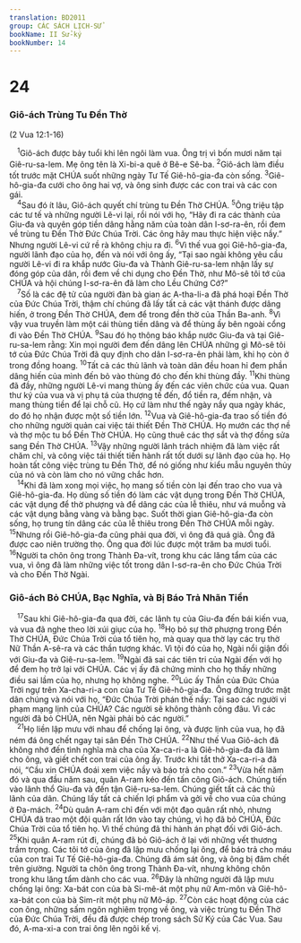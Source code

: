 ```yaml
---
translation: BD2011
group: CÁC SÁCH LỊCH-SỬ
bookName: II Sử-ký 
bookNumber: 14
---
```


<div class="title"><h1>24</h1><h3>Giô-ách Trùng Tu Ðền Thờ</h3><p>(2 Vua 12:1-16)</p></div>
<span class="verse 2su_24_1"> <sup>1</sup>Giô-ách được bảy tuổi khi lên ngôi làm vua. Ông trị vì bốn mươi năm tại Giê-ru-sa-lem. Mẹ ông tên là Xi-bi-a quê ở Bê-e Sê-ba. </span>
<span class="verse 2su_24_2"><sup>2</sup>Giô-ách làm điều tốt trước mặt CHÚA suốt những ngày Tư Tế Giê-hô-gia-đa còn sống. </span>
<span class="verse 2su_24_3"><sup>3</sup>Giê-hô-gia-đa cưới cho ông hai vợ, và ông sinh được các con trai và các con gái.<br/></span>
<span class="verse 2su_24_4"> <sup>4</sup>Sau đó ít lâu, Giô-ách quyết chí trùng tu Ðền Thờ CHÚA. </span>
<span class="verse 2su_24_5"><sup>5</sup>Ông triệu tập các tư tế và những người Lê-vi lại, rồi nói với họ, “Hãy đi ra các thành của Giu-đa và quyên góp tiền dâng hằng năm của toàn dân I-sơ-ra-ên, rồi đem về trùng tu Ðền Thờ Ðức Chúa Trời. Các ông hãy mau thực hiện việc nầy.” Nhưng người Lê-vi cứ rề rà không chịu ra đi. </span>
<span class="verse 2su_24_6"><sup>6</sup>Vì thế vua gọi Giê-hô-gia-đa, người lãnh đạo của họ, đến và nói với ông ấy, “Tại sao ngài không yêu cầu người Lê-vi đi ra khắp nước Giu-đa và Thành Giê-ru-sa-lem nhận lấy sự đóng góp của dân, rồi đem về chi dụng cho Ðền Thờ, như Mô-sê tôi tớ của CHÚA và hội chúng I-sơ-ra-ên đã làm cho Lều Chứng Cớ?”<br/></span>
<span class="verse 2su_24_7"> <sup>7</sup>Số là các đệ tử của người đàn bà gian ác A-tha-li-a đã phá hoại Ðền Thờ của Ðức Chúa Trời, thậm chí chúng đã lấy tất cả các vật thánh được dâng hiến, ở trong Ðền Thờ CHÚA, đem để trong đền thờ của Thần Ba-anh. </span>
<span class="verse 2su_24_8"><sup>8</sup>Vì vậy vua truyền làm một cái thùng tiền dâng và để thùng ấy bên ngoài cổng đi vào Ðền Thờ CHÚA. </span>
<span class="verse 2su_24_9"><sup>9</sup>Sau đó họ thông báo khắp nước Giu-đa và tại Giê-ru-sa-lem rằng: Xin mọi người đem đến dâng lên CHÚA những gì Mô-sê tôi tớ của Ðức Chúa Trời đã quy định cho dân I-sơ-ra-ên phải làm, khi họ còn ở trong đồng hoang. </span>
<span class="verse 2su_24_10"><sup>10</sup>Tất cả các thủ lãnh và toàn dân đều hoan hỉ đem phần dâng hiến của mình đến bỏ vào thùng đó cho đến khi thùng đầy. </span>
<span class="verse 2su_24_11"><sup>11</sup>Khi thùng đã đầy, những người Lê-vi mang thùng ấy đến các viên chức của vua. Quan thư ký của vua và vị phụ tá của thượng tế đến, đổ tiền ra, đếm nhận, và mang thùng tiền để lại chỗ cũ. Họ cứ làm như thế ngày nầy qua ngày khác, do đó họ nhận được một số tiền lớn. </span>
<span class="verse 2su_24_12"><sup>12</sup>Vua và Giê-hô-gia-đa trao số tiền đó cho những người quản cai việc tái thiết Ðền Thờ CHÚA. Họ mướn các thợ nề và thợ mộc tu bổ Ðền Thờ CHÚA. Họ cũng thuê các thợ sắt và thợ đồng sửa sang Ðền Thờ CHÚA. </span>
<span class="verse 2su_24_13"><sup>13</sup>Vậy những người lãnh trách nhiệm đã làm việc rất chăm chỉ, và công việc tái thiết tiến hành rất tốt dưới sự lãnh đạo của họ. Họ hoàn tất công việc trùng tu Ðền Thờ, để nó giống như kiểu mẫu nguyên thủy của nó và còn làm cho nó vững chắc hơn.<br/></span>
<span class="verse 2su_24_14"> <sup>14</sup>Khi đã làm xong mọi việc, họ mang số tiền còn lại đến trao cho vua và Giê-hô-gia-đa. Họ dùng số tiền đó làm các vật dụng trong Ðền Thờ CHÚA, các vật dụng để thờ phượng và để dâng các của lễ thiêu, như vá muỗng và các vật dụng bằng vàng và bằng bạc. Suốt thời gian Giê-hô-gia-đa còn sống, họ trung tín dâng các của lễ thiêu trong Ðền Thờ CHÚA mỗi ngày. </span>
<span class="verse 2su_24_15"><sup>15</sup>Nhưng rồi Giê-hô-gia-đa cũng phải qua đời, vì ông đã quá già. Ông đã được cao niên trường thọ. Ông qua đời lúc được một trăm ba mươi tuổi. </span>
<span class="verse 2su_24_16"><sup>16</sup>Người ta chôn ông trong Thành Ða-vít, trong khu các lăng tẩm của các vua, vì ông đã làm những việc tốt trong dân I-sơ-ra-ên cho Ðức Chúa Trời và cho Ðền Thờ Ngài.<br/></span>
<div class="title"><h3>Giô-ách Bỏ CHÚA, Bạc Nghĩa, và Bị Báo Trả Nhãn Tiền</h3></div>
<span class="verse 2su_24_17"> <sup>17</sup>Sau khi Giê-hô-gia-đa qua đời, các lãnh tụ của Giu-đa đến bái kiến vua, và vua đã nghe theo lời xúi giục của họ. </span>
<span class="verse 2su_24_18"><sup>18</sup>Họ bỏ sự thờ phượng trong Ðền Thờ CHÚA, Ðức Chúa Trời của tổ tiên họ, mà quay qua thờ lạy các trụ thờ Nữ Thần A-sê-ra và các thần tượng khác. Vì tội đó của họ, Ngài nổi giận đối với Giu-đa và Giê-ru-sa-lem. </span>
<span class="verse 2su_24_19"><sup>19</sup>Ngài đã sai các tiên tri của Ngài đến với họ để đem họ trở lại với CHÚA. Các vị ấy đã chứng minh cho họ thấy những điều sai lầm của họ, nhưng họ không nghe. </span>
<span class="verse 2su_24_20"><sup>20</sup>Lúc ấy Thần của Ðức Chúa Trời ngự trên Xa-cha-ri-a con của Tư Tế Giê-hô-gia-đa. Ông đứng trước mặt dân chúng và nói với họ, “Ðức Chúa Trời phán thế nầy: Tại sao các người vi phạm mạng lịnh của CHÚA? Các người sẽ không thành công đâu. Vì các người đã bỏ CHÚA, nên Ngài phải bỏ các người.”<br/></span>
<span class="verse 2su_24_21"> <sup>21</sup>Họ liền lập mưu với nhau để chống lại ông, và được lịnh của vua, họ đã ném đá ông chết ngay tại sân Ðền Thờ CHÚA. </span>
<span class="verse 2su_24_22"><sup>22</sup>Như thế Vua Giô-ách đã không nhớ đến tình nghĩa mà cha của Xa-ca-ri-a là Giê-hô-gia-đa đã làm cho ông, và giết chết con trai của ông ấy. Trước khi tắt thở Xa-ca-ri-a đã nói, “Cầu xin CHÚA đoái xem việc nầy và báo trả cho con.” </span>
<span class="verse 2su_24_23"><sup>23</sup>Vừa hết năm đó và qua đầu năm sau, quân A-ram kéo đến tấn công Giô-ách. Chúng tiến vào lãnh thổ Giu-đa và đến tận Giê-ru-sa-lem. Chúng giết tất cả các thủ lãnh của dân. Chúng lấy tất cả chiến lợi phẩm và gởi về cho vua của chúng ở Ða-mách. </span>
<span class="verse 2su_24_24"><sup>24</sup>Dù quân A-ram chỉ đến với một đạo quân rất nhỏ, nhưng CHÚA đã trao một đội quân rất lớn vào tay chúng, vì họ đã bỏ CHÚA, Ðức Chúa Trời của tổ tiên họ. Vì thế chúng đã thi hành án phạt đối với Giô-ách. </span>
<span class="verse 2su_24_25"><sup>25</sup>Khi quân A-ram rút đi, chúng đã bỏ Giô-ách ở lại với những vết thương trầm trọng. Các tôi tớ của ông đã lập mưu chống lại ông, để báo trả cho máu của con trai Tư Tế Giê-hô-gia-đa. Chúng đã ám sát ông, và ông bị đâm chết trên giường. Người ta chôn ông trong Thành Ða-vít, nhưng không chôn trong khu lăng tẩm dành cho các vua. </span>
<span class="verse 2su_24_26"><sup>26</sup>Ðây là những người đã lập mưu chống lại ông: Xa-bát con của bà Si-mê-át một phụ nữ Am-môn và Giê-hô-xa-bát con của bà Sim-rít một phụ nữ Mô-áp. </span>
<span class="verse 2su_24_27"><sup>27</sup>Còn các hoạt động của các con ông, những sấm ngôn nghiêm trọng về ông, và việc trùng tu Ðền Thờ của Ðức Chúa Trời, đều đã được chép trong sách Sử Ký của Các Vua. Sau đó, A-ma-xi-a con trai ông lên ngôi kế vị.<br/></span>
